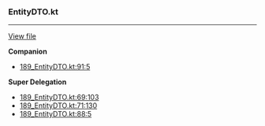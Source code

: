 ### EntityDTO.kt
---
[View file](../files/189_EntityDTO.kt)

**Companion**

 - [189_EntityDTO.kt:91:5](../files/189_EntityDTO.kt#L91)

**Super Delegation**

 - [189_EntityDTO.kt:69:103](../files/189_EntityDTO.kt#L69)
 - [189_EntityDTO.kt:71:130](../files/189_EntityDTO.kt#L71)
 - [189_EntityDTO.kt:88:5](../files/189_EntityDTO.kt#L88)
